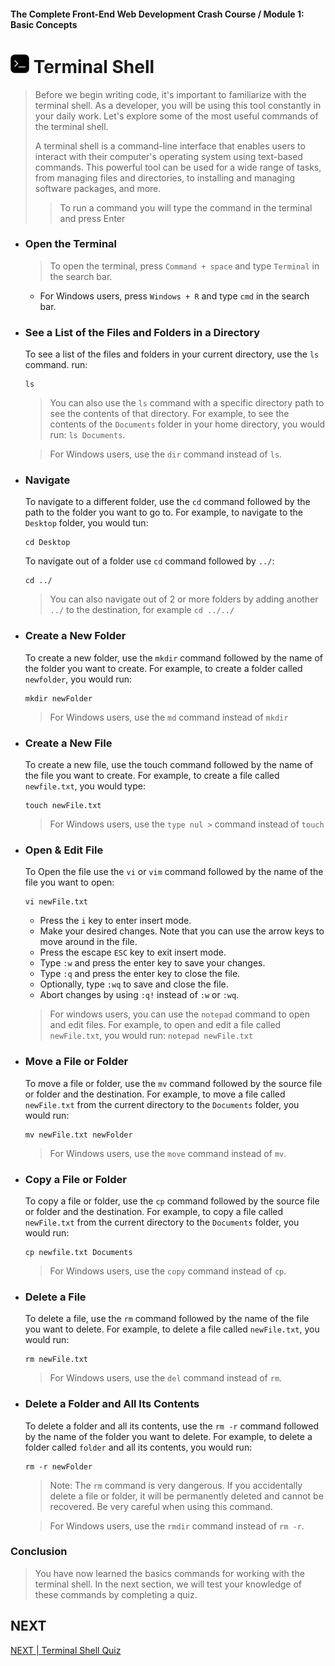 #### The Complete Front-End Web Development Crash Course / Module 1: Basic Concepts

# <img src="../imgs/terminal-icon.jpeg" width="30"/> Terminal Shell
>Before we begin writing code, it's important to familiarize with the terminal shell.
>As a developer, you will be using this tool constantly in your daily work.
>Let's explore some of the most useful commands of the terminal shell.
>
>A terminal shell is a command-line interface that enables users to interact with their computer's operating system using text-based commands. This powerful tool can be used for a wide range of tasks, from managing files and directories, to installing and managing software packages, and more.
>> To run a command you will type the command in the terminal and press Enter 

- ### Open the Terminal
  > To open the terminal, press `Command + space` and type `Terminal` in the search bar.
  - For Windows users, press `Windows + R` and type `cmd` in the search bar.

- ### See a List of the Files and Folders in a Directory
  To see a list of the files and folders in your current directory, use the `ls` command. run:
   ```shell
  ls
    ``` 
  >You can also use the `ls` command with a specific directory path to see the contents of that directory. For example, to see the contents of the `Documents` folder in your home directory, you would run:
  >`ls Documents`.
   
  >For Windows users, use the `dir` command instead of `ls`.

- ### Navigate
  To navigate to a different folder, use the `cd` command followed by the path to the folder you want to go to. For example, to navigate to the `Desktop` folder, you would tun:
    ```shell
    cd Desktop
    ```
  To navigate out of a folder use `cd` command followed by `../`:
    ```shell
    cd ../
    ```
  > You can also navigate out of 2 or more folders by adding another `../` to the destination, for example  `cd ../../`
  
- ### Create a New Folder
    To create a new folder, use the `mkdir` command followed by the name of the folder you want to create. For example, to create a folder called `newfolder`, you would run:
    ```shell
    mkdir newFolder
    ```
    > For Windows users, use the `md` command instead of `mkdir`
  
- ### Create a New File
    To create a new file, use the touch command followed by the name of the file you want to create. For example, to create a file called `newfile.txt`, you would type:
    ```shell
    touch newFile.txt
    ```
   > For Windows users, use the `type nul >` command instead of `touch`

- ### Open & Edit File
  To Open the file use the `vi` or `vim` command followed by the name of the file you want to open:
  ```shell
  vi newFile.txt
    ```
  - Press the `i` key to enter insert mode.
  - Make your desired changes. Note that you can use the arrow keys to move around in the file.
  - Press the escape `ESC` key to exit insert mode.
  - Type `:w` and press the enter key to save your changes.
  - Type `:q` and press the enter key to close the file. 
  - Optionally, type `:wq` to save and close the file. 
  - Abort changes by using `:q!` instead of `:w` or `:wq`.
  > For windows users, you can use the `notepad` command to open and edit files.
  > For example, to open and edit a file called `newFile.txt`, you would run:
  > `notepad newFile.txt`

- ### Move a File or Folder
  To move a file or folder, use the `mv` command followed by the source file or folder and the destination. For example, to move a file called `newFile.txt` from the current directory to the `Documents` folder, you would run:
    ```shell
    mv newFile.txt newFolder
    ```
  > For Windows users, use the `move` command instead of `mv`.

- ### Copy a File or Folder
    To copy a file or folder, use the `cp` command followed by the source file or folder and the destination. For example, to copy a file called `newFile.txt` from the current directory to the `Documents` folder, you would run:
    ```shell
    cp newfile.txt Documents
    ```
    > For Windows users, use the `copy` command instead of `cp`.
  
- ### Delete a File
    To delete a file, use the `rm` command followed by the name of the file you want to delete. For example, to delete a file called `newFile.txt`, you would run:
    ```shell
    rm newFile.txt
    ```
    > For Windows users, use the `del` command instead of `rm`.

- ### Delete a Folder and All Its Contents
    To delete a folder and all its contents, use the `rm -r` command followed by the name of the folder you want to delete. For example, to delete a folder called `folder` and all its contents, you would run:
    ```shell
    rm -r newFolder
    ```
  > Note: The `rm` command is very dangerous. If you accidentally delete a file or folder, it will be permanently deleted and cannot be recovered. Be very careful when using this command.
   
  > For Windows users, use the `rmdir` command instead of `rm -r`.

### Conclusion   
> You have now learned the basics commands for working with the terminal shell.
> In the next section, we will test your knowledge of these commands by completing a quiz.

## NEXT
[NEXT | Terminal Shell Quiz](./terminal_quiz.md)